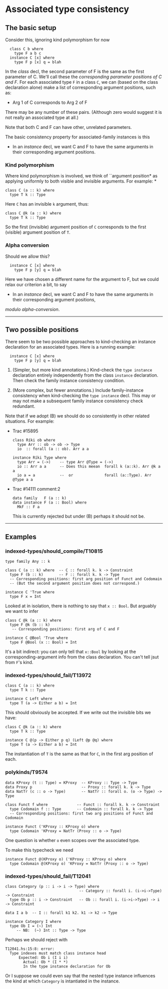 # Associated type consistency

## The basic setup


Consider this, ignoring kind polymorphism for now

```wiki
  class C b where
    type F a b c
  instance C [x] where
    type F p [x] q = blah
```


In the *class* decl, the second parameter of F is the same as the first parameter of C.
We'll call these the *corresponding parameter positions of C and F*.  For each associated
type `F` in a class `C`, we can (based on the class declaration alone) make a list of
corresponding argument positions, such as:

- Arg 1 of C corresponds to Arg 2 of F


There may be any number of these pairs.  (Although zero would suggest it is not really
an associated type at all.)


Note that both C and F can have other, unrelated parameters.


The basic consistency property for associated-family instances is this

- In an *instance* decl, we want C and F to have the same arguments in their corresponding argument positions.

### Kind polymorphism


Where kind polymorphism is involved, we think of ``argument position* as applying uniformly
to both visible and invisible arguments.  For example:
*

```wiki
class C (a :: k) where
  type T k :: Type
```


Here `C` has an invisible `k` argument, thus:

```wiki
class C @k (a :: k) where
  type T k :: Type 
```


So the first (invisible) argument position of `C` corresponds to the first (visible) argument
position of `T`.

### Alpha conversion


Should we allow this?

```wiki
  instance C [x] where
    type F p [y] q = blah
```


Here we have chosen a different name for the argument to F, but we could relax our criterion a bit, to say

- In an *instance* decl, we want C and F to have the same arguments in their corresponding argument positions,

*modulo alpha-conversion*.

---

## Two possible positions


There seem to be two possible approaches to kind-checking an instance
declaration for an associated types.  Here is a running example:

```wiki
  instance C [x] where
    type F p [y] q = blah
```

1.  (Simpler, but more kind annotations.) Kind-check the `type instance` declaration entirely independently from the class `instance` declaration.  Then check the family instance consistency condition.

1.  (More complex, but fewer annotations.) Include family-instance consistency when kind-checking the `type instance` decl.  This may or may not make a subsequent family instance consistency check redundant.


Note that if we adopt (B) we should do so consistently in other related situations. For example:

- Trac #15895

  ```wiki
  class Ríki ob where
    type Arr :: ob -> ob -> Type
    io  :: forall (a :: ob). Arr a a

  instance Ríki Type where
    type Arr = (->)    -- type Arr @Type = (->)
    io :: Arr a a      -- Does this meean  forall k (a::k). Arr @k a a
    io a = a           --  or              forall (a::Type). Arr @Type a a
  ```

- Trac #14111 comment:2

  ```wiki
  data family   F (a :: k)
  data instance F (a :: Bool) where
    MkF :: F a
  ```

  This is currently rejected but under (B) perhaps it should not be.

---

## Examples

### indexed-types/should_compile/T10815

```wiki
type family Any :: k

class C (a :: k) where  -- C :: forall k. k -> Constraint
  type F (b :: k)       -- F :: forall k. k -> Type
  -- Corresponding positions: first arg position of Funct and Codomain
  -- (But the second argument position does not correspond.)

instance C 'True where
  type F x = Int
```


Looked at in isolation, there is nothing to say that `x :: Bool`.  But arguably
we want to infer

```wiki
class C @k (a :: k) where
  type F @k (b :: k)
   -- Corresponding positions: first arg of C and F

instance C @Bool 'True where
  type F @Bool (x :: Bool) = Int
```


It's a bit indirect: you can only tell that `x::Bool` by looking at the
corresponding-argument info from the class declaration.  You can't tell
jsut from `F`'s kind.

### indexed-types/should_fail/T13972

```wiki
class C (a :: k) where
  type T k :: Type

instance C Left where
  type T (a -> Either a b) = Int
```


This should obviously be accepted.  If we write out the invisible bits we have:

```wiki
class C @k (a :: k) where
  type T k :: Type

instance C @(p -> Either p q) (Left @p @q) where
  type T (a -> Either a b) = Int
```


The instantiation of `T` is the same as that for `C`, in the first arg position of each.

### polykinds/T9574

```wiki
data KProxy (t :: Type) = KProxy  -- KProxy :: Type -> Type
data Proxy p                      -- Proxy :: forall k. k -> Type
data NatTr (c :: o -> Type)       -- NatTr :: forall o. (o -> Type) -> Type

class Funct f where             -- Funct :: forall k. k -> Constraint
  type Codomain f :: Type       -- Codomain :: forall k. k -> Type
  -- Corresponding positions: first two arg positions of Funct and Codomain

instance Funct ('KProxy :: KProxy o) where
  type Codomain 'KProxy = NatTr (Proxy :: o -> Type)
```


One question is whether `o` even scopes over the associated type.


To make this typecheck we need

```wiki
instance Funct @(KProxy o) ('KProxy :: KProxy o) where
  type Codomain @(KProxy o) 'KProxy = NatTr (Proxy :: o -> Type)
```

### indexed-types/should_fail/T12041

```wiki
class Category (p :: i -> i -> Type) where
                                 -- Category :: forall i. (i->i->Type) -> Constraint
  type Ob p :: i -> Constraint   -- Ob :: forall i. (i->i->Type) -> i -> Constraint

data I a b  -- I :: forall k1 k2. k1 -> k2 -> Type

instance Category I where 
  type Ob I = (~) Int
     -- NB:  (~) Int :: Type -> Type
```


Perhaps we should reject with

```wiki
T12041.hs:15:8: error:
  Type indexes must match class instance head
      Expected: Ob i (I i i)
        Actual: Ob * (I * *)
        In the type instance declaration for Ob   
```


Or I suppose we could even say that the nested type instance influences
the kind at which `Category` is intantiated in the instance.
